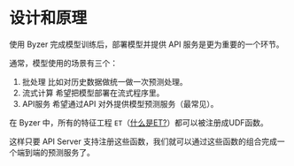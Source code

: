 # 设计和原理

使用 Byzer 完成模型训练后，部署模型并提供 API 服务是更为重要的一个环节。

通常，模型使用的场景有三个：

1. 批处理    比如对历史数据做统一做一次预测处理。
2. 流式计算  希望把模型部署在流式程序里。
3. API服务  希望通过API 对外提供模型预测服务（最常见）。

在 Byzer 中，所有的特征工程 `ET`（[什么是ET?](/byzer-lang/zh-cn/grammar/et_statement.md)）都可以被注册成UDF函数。

这样只要 API Server 支持注册这些函数，我们就可以通过这些函数的组合完成一个端到端的预测服务了。

​            